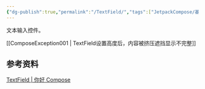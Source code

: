 ```yaml
---
{"dg-publish":true,"permalink":"/TextField/","tags":["JetpackCompose/基础组件"],"noteIcon":""}
---
```


文本输入控件。

[[ComposeException001 \| TextField设置高度后，内容被挤压遮挡显示不完整]]
## 参考资料
[TextField | 你好 Compose](https://jetpackcompose.cn/docs/elements/textfield/)
